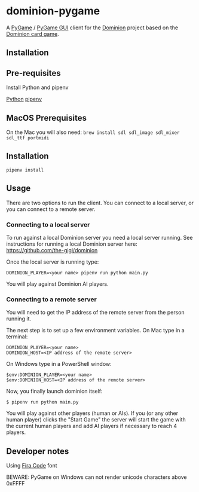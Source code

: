 # dominion-pygame

A [PyGame](https://www.pygame.org) / [PyGame GUI](https://github.com/MyreMylar/pygame_gui) client for the [Dominion](https://github.com/the-gigi/dominion) project 
based on the [Dominion card game](https://en.wikipedia.org/wiki/Dominion_%28card_game%29).

## Installation

## Pre-requisites

Install Python and pipenv

[Python](https://www.python.org/)
[pipenv](https://pipenv.pypa.io/en/latest/)

## MacOS Prerequisites

On the Mac you will also need:
`brew install sdl sdl_image sdl_mixer sdl_ttf portmidi`

## Installation

`pipenv install`

## Usage

There are two options to run the client. You can connect to a local server, 
or you can connect to a remote server.

### Connecting to a local server
To run against a local Dominion server you need a local server running.
See instructions for running a local Dominion server here:
https://github.com/the-gigi/dominion

Once the local server is running type:
```
DOMINION_PLAYER=<your name> pipenv run python main.py
``` 

You will play against Dominion AI players.

### Connecting to a remote server

You will need to get the IP address of the remote server from the person
running it. 

The next step is to set up a few environment variables. On Mac type in a terminal:

```
DOMINION_PLAYER=<your name>
DOMINION_HOST=<IP address of the remote server>
```

On Windows type in a PowerShell window:
```
$env:DOMINION_PLAYER=<your name>
$env:DOMINION_HOST=<IP address of the remote server>
```

Now, you finally launch dominion itself:

```
$ pipenv run python main.py
```

You will play against other players (human or AIs). If you 
(or any other human player) clicks the "Start Game" the server 
will start the game with the current human players and add AI 
players if necessary to reach 4 players. 

## Developer notes

Using [Fira Code](https://github.com/tonsky/FiraCode) font

BEWARE: PyGame on Windows can not render unicode characters above 0xFFFF

